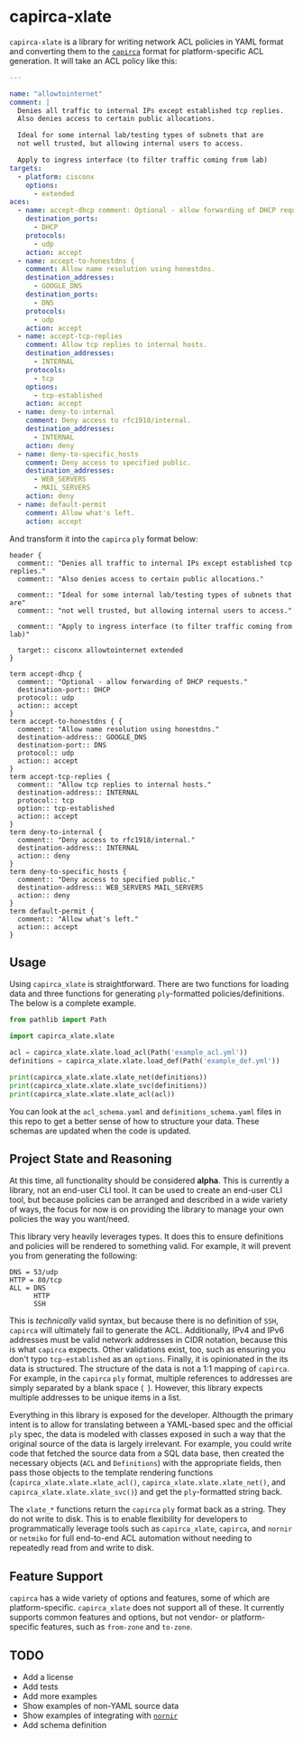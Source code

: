 # capirca-xlate

`capirca-xlate` is a library for writing network ACL policies in YAML
format and converting them to the [`capirca`][capirca] format for
platform-specific ACL generation.  It will take an ACL policy like this:

```yaml
---

name: "allowtointernet"
comment: |
  Denies all traffic to internal IPs except established tcp replies.
  Also denies access to certain public allocations.

  Ideal for some internal lab/testing types of subnets that are
  not well trusted, but allowing internal users to access.

  Apply to ingress interface (to filter traffic coming from lab)
targets:
  - platform: cisconx
    options:
      - extended
aces:
  - name: accept-dhcp comment: Optional - allow forwarding of DHCP requests.
    destination_ports:
      - DHCP
    protocols:
      - udp
    action: accept
  - name: accept-to-honestdns {
    comment: Allow name resolution using honestdns.
    destination_addresses:
      - GOOGLE_DNS
    destination_ports:
      - DNS
    protocols:
      - udp
    action: accept
  - name: accept-tcp-replies
    comment: Allow tcp replies to internal hosts.
    destination_addresses:
      - INTERNAL
    protocols:
      - tcp
    options:
      - tcp-established
    action: accept
  - name: deny-to-internal
    comment: Deny access to rfc1918/internal.
    destination_addresses:
      - INTERNAL
    action: deny
  - name: deny-to-specific_hosts
    comment: Deny access to specified public.
    destination_addresses:
      - WEB_SERVERS
      - MAIL_SERVERS
    action: deny
  - name: default-permit
    comment: Allow what's left.
    action: accept
```

And transform it into the `capirca` `ply` format below:

```
header {
  comment:: "Denies all traffic to internal IPs except established tcp replies."
  comment:: "Also denies access to certain public allocations."
  
  comment:: "Ideal for some internal lab/testing types of subnets that are"
  comment:: "not well trusted, but allowing internal users to access."
  
  comment:: "Apply to ingress interface (to filter traffic coming from lab)"
  
  target:: cisconx allowtointernet extended
}

term accept-dhcp {
  comment:: "Optional - allow forwarding of DHCP requests."
  destination-port:: DHCP
  protocol:: udp
  action:: accept
}
term accept-to-honestdns { {
  comment:: "Allow name resolution using honestdns."
  destination-address:: GOOGLE_DNS
  destination-port:: DNS
  protocol:: udp
  action:: accept
}
term accept-tcp-replies {
  comment:: "Allow tcp replies to internal hosts."
  destination-address:: INTERNAL
  protocol:: tcp
  option:: tcp-established
  action:: accept
}
term deny-to-internal {
  comment:: "Deny access to rfc1918/internal."
  destination-address:: INTERNAL
  action:: deny
}
term deny-to-specific_hosts {
  comment:: "Deny access to specified public."
  destination-address:: WEB_SERVERS MAIL_SERVERS
  action:: deny
}
term default-permit {
  comment:: "Allow what's left."
  action:: accept
}
```

## Usage

Using `capirca_xlate` is straightforward.  There are two functions
for loading data and three functions for generating `ply`-formatted
policies/definitions.  The below is a complete example.

```python
from pathlib import Path

import capirca_xlate.xlate

acl = capirca_xlate.xlate.load_acl(Path('example_acl.yml'))
definitions = capirca_xlate.xlate.load_def(Path('example_def.yml'))

print(capirca_xlate.xlate.xlate_net(definitions))
print(capirca_xlate.xlate.xlate_svc(definitions))
print(capirca_xlate.xlate.xlate_acl(acl))
```

You can look at the `acl_schema.yaml` and `definitions_schema.yaml`
files in this repo to get a better sense of how to structure your data.
These schemas are updated when the code is updated.

## Project State and Reasoning

At this time, all functionality should be considered **alpha**.  This
is currently a library, not an end-user CLI tool.  It can be used to
create an end-user CLI tool, but because policies can be arranged and
described in a wide variety of ways, the focus for now is on providing
the library to manage your own policies the way you want/need.

This library very heavily leverages types.  It does this to ensure
definitions and policies will be rendered to something valid.  For
example, it will prevent you from generating the following:

```
DNS = 53/udp
HTTP = 80/tcp
ALL = DNS
      HTTP
      SSH
```

This is _technically_ valid syntax, but because there is no definition
of `SSH`, `capirca` will ultimately fail to generate the ACL.
Additionally, IPv4 and IPv6 addresses must be valid network addresses in
CIDR notation, because this is what `capirca` expects.  Other
validations exist, too, such as ensuring you don't typo
`tcp-established` as an `options`.  Finally, it is opinionated in the
its data is structured.  The structure of the data is not a 1:1 mapping
of `capirca`.  For example, in the `capirca` `ply` format, multiple
references to addresses are simply separated by a blank space (` `).
However, this library expects multiple addresses to be unique items in a
list.

Everything in this library is exposed for the developer.  Althougth the
primary intent is to allow for translating between a YAML-based spec and
the official `ply` spec, the data is modeled with classes exposed in
such a way that the original source of the data is largely irrelevant.
For example, you could write code that fetched the source data from a
SQL data base, then created the necessary objects (`ACL` and
`Definitions`) with the appropriate fields, then pass those objects to
the template rendering functions (`capirca_xlate.xlate.xlate_acl()`, 
`capirca_xlate.xlate.xlate_net()`, and
`capirca_xlate.xlate.xlate_svc()`) and get the `ply`-formatted string
back.

The `xlate_*` functions return the `capirca` `ply` format back as a
string.  They do not write to disk.  This is to enable flexibility for
developers to programmatically leverage tools such as `capirca_xlate`,
`capirca`, and `nornir` or `netmiko` for full end-to-end ACL automation
without needing to repeatedly read from and write to disk.

## Feature Support

`capirca` has a wide variety of options and features, some of which are
platform-specific.  `capirca_xlate` does not support all of these.  It
currently supports common features and options, but not vendor- or
platform-specific features, such as `from-zone` and `to-zone`.

## TODO

* Add a license
* Add tests
* Add more examples
* Show examples of non-YAML source data
* Show examples of integrating with [`nornir`][nornir]
* Add schema definition

[capirca]: https://github.com/google/capirca
[nornir]: https://github.com/nornir-automation/nornir